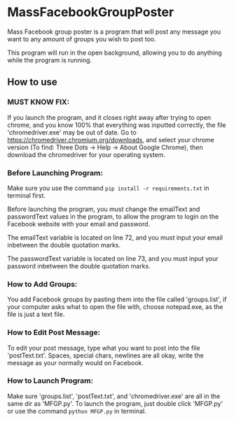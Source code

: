 # MassFacebookGroupPoster

Mass Facebook group poster is a program that will post any message you want to any amount of groups you wish to post too.

This program will run in the open background, allowing you to do anything while the program is running.

## How to use

### MUST KNOW FIX:
If you launch the program, and it closes right away after trying to open chrome, and you know 100% that everything was inputted correctly, the file 'chromedriver.exe' may be out of date. Go to https://chromedriver.chromium.org/downloads, and select your chrome version (To find: Three Dots -> Help -> About Google Chrome), then download the chromedriver for your operating system.

### Before Launching Program:
Make sure you use the command `pip install -r requirements.txt` in terminal first.

Before launching the program, you must change the emailText and passwordText values in the program, to allow the program to login on the Facebook website with your email and password.

The emailText variable is located on line 72, and you must input your email inbetween the double quotation marks.

The passwordText variable is located on line 73, and you must input your password inbetween the double quotation marks.

### How to Add Groups:
You add Facebook groups by pasting them into the file called 'groups.list', if your computer asks what to open the file with, choose notepad.exe, as the file is just a text file.

### How to Edit Post Message:
To edit your post message, type what you want to post into the file 'postText.txt'. Spaces, special chars, newlines are all okay, write the message as your normally would on Facebook.

### How to Launch Program:
Make sure 'groups.list', 'postText.txt', and 'chromedriver.exe' are all in the same dir as 'MFGP.py'. To launch the program, just double click 'MFGP.py' or use the command `python MFGP.py` in terminal.
